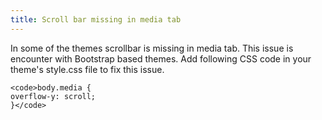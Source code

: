 ```yaml
---
title: Scroll bar missing in media tab
---
```


In some of the themes scrollbar is missing in media tab. This issue is encounter with Bootstrap based themes. Add following CSS code in your theme's style.css file to fix this issue.

    
    <code>body.media {
    overflow-y: scroll;
    }</code>
